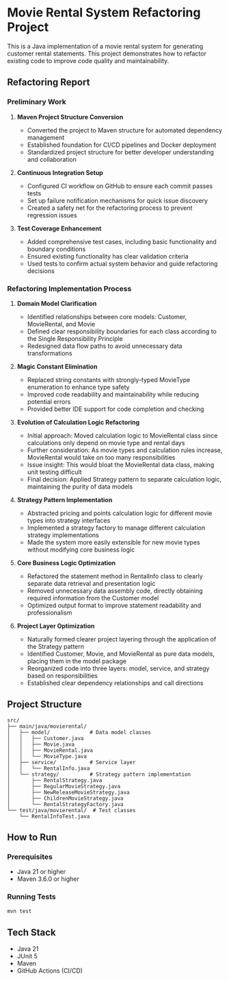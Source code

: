 # Movie Rental System Refactoring Project

This is a Java implementation of a movie rental system for generating customer rental statements. This project demonstrates how to refactor existing code to improve code quality and maintainability.

## Refactoring Report

### Preliminary Work

1. **Maven Project Structure Conversion**

   - Converted the project to Maven structure for automated dependency management
   - Established foundation for CI/CD pipelines and Docker deployment
   - Standardized project structure for better developer understanding and collaboration

2. **Continuous Integration Setup**

   - Configured CI workflow on GitHub to ensure each commit passes tests
   - Set up failure notification mechanisms for quick issue discovery
   - Created a safety net for the refactoring process to prevent regression issues

3. **Test Coverage Enhancement**
   - Added comprehensive test cases, including basic functionality and boundary conditions
   - Ensured existing functionality has clear validation criteria
   - Used tests to confirm actual system behavior and guide refactoring decisions

### Refactoring Implementation Process

1. **Domain Model Clarification**

   - Identified relationships between core models: Customer, MovieRental, and Movie
   - Defined clear responsibility boundaries for each class according to the Single Responsibility Principle
   - Redesigned data flow paths to avoid unnecessary data transformations

2. **Magic Constant Elimination**

   - Replaced string constants with strongly-typed MovieType enumeration to enhance type safety
   - Improved code readability and maintainability while reducing potential errors
   - Provided better IDE support for code completion and checking

3. **Evolution of Calculation Logic Refactoring**

   - Initial approach: Moved calculation logic to MovieRental class since calculations only depend on movie type and rental days
   - Further consideration: As movie types and calculation rules increase, MovieRental would take on too many responsibilities
   - Issue insight: This would bloat the MovieRental data class, making unit testing difficult
   - Final decision: Applied Strategy pattern to separate calculation logic, maintaining the purity of data models

4. **Strategy Pattern Implementation**

   - Abstracted pricing and points calculation logic for different movie types into strategy interfaces
   - Implemented a strategy factory to manage different calculation strategy implementations
   - Made the system more easily extensible for new movie types without modifying core business logic

5. **Core Business Logic Optimization**

   - Refactored the statement method in RentalInfo class to clearly separate data retrieval and presentation logic
   - Removed unnecessary data assembly code, directly obtaining required information from the Customer model
   - Optimized output format to improve statement readability and professionalism

6. **Project Layer Optimization**
   - Naturally formed clearer project layering through the application of the Strategy pattern
   - Identified Customer, Movie, and MovieRental as pure data models, placing them in the model package
   - Reorganized code into three layers: model, service, and strategy based on responsibilities
   - Established clear dependency relationships and call directions

## Project Structure

```
src/
├── main/java/movierental/
│   ├── model/             # Data model classes
│   │   ├── Customer.java
│   │   ├── Movie.java
│   │   ├── MovieRental.java
│   │   └── MovieType.java
│   ├── service/           # Service layer
│   │   └── RentalInfo.java
│   └── strategy/          # Strategy pattern implementation
│       ├── RentalStrategy.java
│       ├── RegularMovieStrategy.java
│       ├── NewReleaseMovieStrategy.java
│       ├── ChildrenMovieStrategy.java
│       └── RentalStrategyFactory.java
└── test/java/movierental/  # Test classes
    └── RentalInfoTest.java
```

## How to Run

### Prerequisites

- Java 21 or higher
- Maven 3.6.0 or higher

### Running Tests

```bash
mvn test
```

## Tech Stack

- Java 21
- JUnit 5
- Maven
- GitHub Actions (CI/CD)
